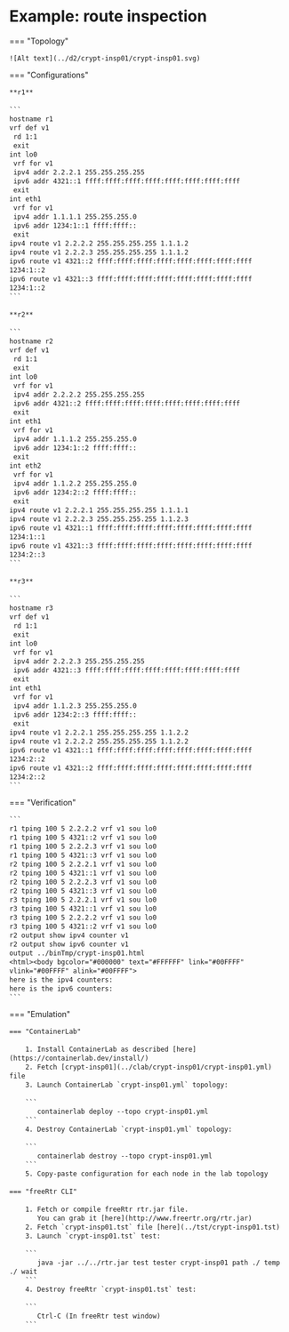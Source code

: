 # Example: route inspection

=== "Topology"

    ![Alt text](../d2/crypt-insp01/crypt-insp01.svg)

=== "Configurations"

    **r1**

    ```
    hostname r1
    vrf def v1
     rd 1:1
     exit
    int lo0
     vrf for v1
     ipv4 addr 2.2.2.1 255.255.255.255
     ipv6 addr 4321::1 ffff:ffff:ffff:ffff:ffff:ffff:ffff:ffff
     exit
    int eth1
     vrf for v1
     ipv4 addr 1.1.1.1 255.255.255.0
     ipv6 addr 1234:1::1 ffff:ffff::
     exit
    ipv4 route v1 2.2.2.2 255.255.255.255 1.1.1.2
    ipv4 route v1 2.2.2.3 255.255.255.255 1.1.1.2
    ipv6 route v1 4321::2 ffff:ffff:ffff:ffff:ffff:ffff:ffff:ffff 1234:1::2
    ipv6 route v1 4321::3 ffff:ffff:ffff:ffff:ffff:ffff:ffff:ffff 1234:1::2
    ```

    **r2**

    ```
    hostname r2
    vrf def v1
     rd 1:1
     exit
    int lo0
     vrf for v1
     ipv4 addr 2.2.2.2 255.255.255.255
     ipv6 addr 4321::2 ffff:ffff:ffff:ffff:ffff:ffff:ffff:ffff
     exit
    int eth1
     vrf for v1
     ipv4 addr 1.1.1.2 255.255.255.0
     ipv6 addr 1234:1::2 ffff:ffff::
     exit
    int eth2
     vrf for v1
     ipv4 addr 1.1.2.2 255.255.255.0
     ipv6 addr 1234:2::2 ffff:ffff::
     exit
    ipv4 route v1 2.2.2.1 255.255.255.255 1.1.1.1
    ipv4 route v1 2.2.2.3 255.255.255.255 1.1.2.3
    ipv6 route v1 4321::1 ffff:ffff:ffff:ffff:ffff:ffff:ffff:ffff 1234:1::1
    ipv6 route v1 4321::3 ffff:ffff:ffff:ffff:ffff:ffff:ffff:ffff 1234:2::3
    ```

    **r3**

    ```
    hostname r3
    vrf def v1
     rd 1:1
     exit
    int lo0
     vrf for v1
     ipv4 addr 2.2.2.3 255.255.255.255
     ipv6 addr 4321::3 ffff:ffff:ffff:ffff:ffff:ffff:ffff:ffff
     exit
    int eth1
     vrf for v1
     ipv4 addr 1.1.2.3 255.255.255.0
     ipv6 addr 1234:2::3 ffff:ffff::
     exit
    ipv4 route v1 2.2.2.1 255.255.255.255 1.1.2.2
    ipv4 route v1 2.2.2.2 255.255.255.255 1.1.2.2
    ipv6 route v1 4321::1 ffff:ffff:ffff:ffff:ffff:ffff:ffff:ffff 1234:2::2
    ipv6 route v1 4321::2 ffff:ffff:ffff:ffff:ffff:ffff:ffff:ffff 1234:2::2
    ```

=== "Verification"

    ```
    r1 tping 100 5 2.2.2.2 vrf v1 sou lo0
    r1 tping 100 5 4321::2 vrf v1 sou lo0
    r1 tping 100 5 2.2.2.3 vrf v1 sou lo0
    r1 tping 100 5 4321::3 vrf v1 sou lo0
    r2 tping 100 5 2.2.2.1 vrf v1 sou lo0
    r2 tping 100 5 4321::1 vrf v1 sou lo0
    r2 tping 100 5 2.2.2.3 vrf v1 sou lo0
    r2 tping 100 5 4321::3 vrf v1 sou lo0
    r3 tping 100 5 2.2.2.1 vrf v1 sou lo0
    r3 tping 100 5 4321::1 vrf v1 sou lo0
    r3 tping 100 5 2.2.2.2 vrf v1 sou lo0
    r3 tping 100 5 4321::2 vrf v1 sou lo0
    r2 output show ipv4 counter v1
    r2 output show ipv6 counter v1
    output ../binTmp/crypt-insp01.html
    <html><body bgcolor="#000000" text="#FFFFFF" link="#00FFFF" vlink="#00FFFF" alink="#00FFFF">
    here is the ipv4 counters:
    here is the ipv6 counters:
    ```

=== "Emulation"

    === "ContainerLab"

        1. Install ContainerLab as described [here](https://containerlab.dev/install/)  
        2. Fetch [crypt-insp01](../clab/crypt-insp01/crypt-insp01.yml) file  
        3. Launch ContainerLab `crypt-insp01.yml` topology:  

        ```
           containerlab deploy --topo crypt-insp01.yml  
        ```
        4. Destroy ContainerLab `crypt-insp01.yml` topology:  

        ```
           containerlab destroy --topo crypt-insp01.yml  
        ```
        5. Copy-paste configuration for each node in the lab topology

    === "freeRtr CLI"

        1. Fetch or compile freeRtr rtr.jar file.  
           You can grab it [here](http://www.freertr.org/rtr.jar)  
        2. Fetch `crypt-insp01.tst` file [here](../tst/crypt-insp01.tst)  
        3. Launch `crypt-insp01.tst` test:  

        ```
           java -jar ../../rtr.jar test tester crypt-insp01 path ./ temp ./ wait
        ```
        4. Destroy freeRtr `crypt-insp01.tst` test:  

        ```
           Ctrl-C (In freeRtr test window)
        ```

